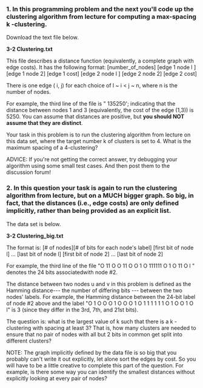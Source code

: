 ### 1. In this programming problem and the next you'll code up the clustering algorithm from lecture for computing a max-spacing k -clustering.

Download the text file below.

**3-2 Clustering.txt**

This file describes a distance function (equivalently, a complete graph with edge costs). It has the following format:
[number_of_nodes]
[edge 1 node l ] [edge 1 node 2] [edge 1 cost]
[edge 2 node l ] [edge 2 node 2] [edge 2 cost]

There is one edge ( i, j) for each choice of l ~ i < j ~ n, where n is the number of nodes.

For example, the third line of the file is " 135250'; indicating that the distance between nodes 1 and 3
(equivalently, the cost of the edge (1,3)) is 5250. You can assume that distances are positive, but **you should NOT assume that they are distinct**.

Your task in this problem is to run the clustering algorithm from lecture on this data set, where the target number k of clusters is set to 4. What is the maximum spacing of a 4-clustering?

ADVICE: If you're not getting the correct answer, try debugging your algorithm using some small test cases. And then post them to the discussion forum!




### 2. In this question your task is again to run the clustering algorithm from lecture, but on a MUCH bigger graph. So big, in fact, that the distances (i.e., edge costs) are only defined implicitly, rather than being provided as an explicit list.

The data set is below.

**3-2 Clustering_big.txt**

The format is:
[# of nodes][# of bits for each node's label]
[first bit of node l] ... [last bit of node l]
[first bit of node 2] ... [last bit of node 2]

For example, the third line of the file "O 11 O O 11 O O 1 O 111111 O 1 O 11 O l " denotes the 24 bits associatedwith node #2. 

The distance between two nodes u and v in this problem is defined as the Hamming distance--- the number of differing bits --- between the two nodes' labels. For example, the Hamming distance between the 24-bit label of node #2 above and the label "O 1 O O O 1 O O O 1 O 1 1 1 1 1 1 O 1 O O 1 O l" is 3 (since they differ in the 3rd, 7th, and 21st bits).

The question is: what is the largest value of k such that there is a k -clustering with spacing at least 3? That is, how many clusters are needed to ensure that no pair of nodes with all but 2 bits in common get split into different clusters?

NOTE: The graph implicitly defined by the data file is so big that you probably can't write it out explicitly, let alone sort the edges by cost. So you will have to be a little creative to complete this part of the question. For example, is there some way you can identify the smallest distances without explicitly looking at every pair of nodes?